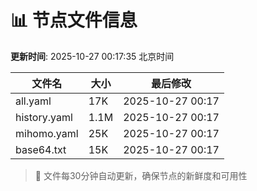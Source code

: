 # 📊 节点文件信息

**更新时间**: 2025-10-27 00:17:35 北京时间

| 文件名 | 大小 | 最后修改 |
|--------|------|----------|
| all.yaml | 17K | 2025-10-27 00:17 |
| history.yaml | 1.1M | 2025-10-27 00:17 |
| mihomo.yaml | 25K | 2025-10-27 00:17 |
| base64.txt | 15K | 2025-10-27 00:17 |

> 🔄 文件每30分钟自动更新，确保节点的新鲜度和可用性
